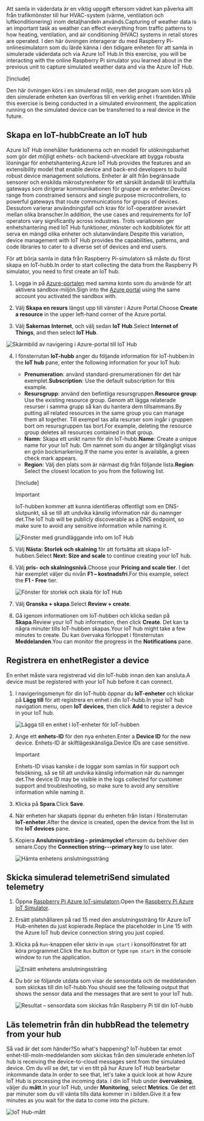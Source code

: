<span data-ttu-id="bbfb9-101">Att samla in väderdata är en viktig uppgift eftersom vädret kan påverka allt från trafikmönster till hur HVAC-system (värme, ventilation och luftkonditionering) inom detaljhandeln används.</span><span class="sxs-lookup"><span data-stu-id="bbfb9-101">Capturing of weather data is an important task as weather can effect everything from traffic patterns to how heating, ventilation, and air conditioning (HVAC) systems in retail stores are operated.</span></span> <span data-ttu-id="bbfb9-102">I den här övningen interagerar du med Raspberry Pi-onlinesimulatorn som du lärde känna i den tidigare enheten för att samla in simulerade väderdata och via Azure IoT Hub.</span><span class="sxs-lookup"><span data-stu-id="bbfb9-102">In this exercise, you will be interacting with the online Raspberry Pi simulator you learned about in the previous unit to capture simulated weather data and via the Azure IoT Hub.</span></span>

[!include[](../../../includes/azure-sandbox-activate.md)]

<span data-ttu-id="bbfb9-103">Den här övningen körs i en simulerad miljö, men det program som körs på den simulerade enheten kan överföras till en verklig enhet i framtiden.</span><span class="sxs-lookup"><span data-stu-id="bbfb9-103">While this exercise is being conducted in a simulated environment, the application running on the simulated device can be transferred to a real device in the future.</span></span>

## <a name="create-an-iot-hub"></a><span data-ttu-id="bbfb9-104">Skapa en IoT-hubb</span><span class="sxs-lookup"><span data-stu-id="bbfb9-104">Create an IoT hub</span></span>
<span data-ttu-id="bbfb9-105">Azure IoT Hub innehåller funktionerna och en modell för utökningsbarhet som gör det möjligt enhets- och backend-utvecklare att bygga robusta lösningar för enhetshantering.</span><span class="sxs-lookup"><span data-stu-id="bbfb9-105">Azure IoT Hub provides the features and an extensibility model that enable device and back-end developers to build robust device management solutions.</span></span> <span data-ttu-id="bbfb9-106">Enheter är allt från begränsade sensorer och enskilda mikrostyrenheter för ett särskilt ändamål till kraftfulla gateways som dirigerar kommunikationen för grupper av enheter.</span><span class="sxs-lookup"><span data-stu-id="bbfb9-106">Devices range from constrained sensors and single purpose microcontrollers, to powerful gateways that route communications for groups of devices.</span></span> <span data-ttu-id="bbfb9-107">Dessutom varierar användningsfall och krav för IoT-operatörer avsevärt mellan olika branscher.</span><span class="sxs-lookup"><span data-stu-id="bbfb9-107">In addition, the use cases and requirements for IoT operators vary significantly across industries.</span></span> <span data-ttu-id="bbfb9-108">Trots variationen ger enhetshantering med IoT Hub funktioner, mönster och kodbibliotek för att serva en mängd olika enheter och slutanvändare.</span><span class="sxs-lookup"><span data-stu-id="bbfb9-108">Despite this variation, device management with IoT Hub provides the capabilities, patterns, and code libraries to cater to a diverse set of devices and end users.</span></span>

<span data-ttu-id="bbfb9-109">För att börja samla in data från Raspberry Pi-simulatorn så måste du först skapa en IoT-hubb.</span><span class="sxs-lookup"><span data-stu-id="bbfb9-109">In order to start collecting the data from the Raspberry Pi simulator, you need to first create an IoT hub.</span></span>

1. <span data-ttu-id="bbfb9-110">Logga in på [Azure-portalen](https://portal.azure.com/learn.docs.microsoft.com?azure-portal=true) med samma konto som du använde för att aktivera sandbox-miljön.</span><span class="sxs-lookup"><span data-stu-id="bbfb9-110">Sign into the [Azure portal](https://portal.azure.com/learn.docs.microsoft.com?azure-portal=true) using the same account you activated the sandbox with.</span></span>

2. <span data-ttu-id="bbfb9-111">Välj **Skapa en resurs** längst upp till vänster i Azure Portal.</span><span class="sxs-lookup"><span data-stu-id="bbfb9-111">Choose **Create a resource** in the upper left-hand corner of the Azure portal.</span></span>

3. <span data-ttu-id="bbfb9-112">Välj **Sakernas Internet**, och välj sedan **IoT Hub**.</span><span class="sxs-lookup"><span data-stu-id="bbfb9-112">Select **Internet of Things**, and then select **IoT Hub**.</span></span>

![Skärmbild av navigering i Azure-portal till IoT Hub](../media/fa40d1bc51bc4490f657e3c1a8371b5b.png)

4. <span data-ttu-id="bbfb9-114">I fönsterrutan **IoT-hubb** anger du följande information för IoT-hubben:</span><span class="sxs-lookup"><span data-stu-id="bbfb9-114">In the **IoT hub** pane, enter the following information for your IoT hub:</span></span>

   - <span data-ttu-id="bbfb9-115">**Prenumeration**: använd standard-prenumerationen för det här exemplet.</span><span class="sxs-lookup"><span data-stu-id="bbfb9-115">**Subscription**: Use the default subscription for this example.</span></span>
   - <span data-ttu-id="bbfb9-116">**Resursgrupp**: använd den befintliga resursgruppen.</span><span class="sxs-lookup"><span data-stu-id="bbfb9-116">**Resource group**: Use the existing resource group.</span></span> <span data-ttu-id="bbfb9-117">Genom att lägga relaterade resurser i samma grupp så kan du hantera dem tillsammans.</span><span class="sxs-lookup"><span data-stu-id="bbfb9-117">By putting all related resources in the same group you can manage them all together.</span></span> <span data-ttu-id="bbfb9-118">Till exempel tas alla resurser som ingår i gruppen bort om resursgruppen tas bort.</span><span class="sxs-lookup"><span data-stu-id="bbfb9-118">For example, deleting the resource group deletes all resources contained in that group.</span></span>
   - <span data-ttu-id="bbfb9-119">**Namn**: Skapa ett unikt namn för din IoT-hubb.</span><span class="sxs-lookup"><span data-stu-id="bbfb9-119">**Name**: Create a unique name for your IoT hub.</span></span> <span data-ttu-id="bbfb9-120">Om namnet som du anger är tillgängligt visas en grön bockmarkering.</span><span class="sxs-lookup"><span data-stu-id="bbfb9-120">If the name you enter is available, a green check mark appears.</span></span>
   - <span data-ttu-id="bbfb9-121">**Region**: Välj den plats som är närmast dig från följande lista.</span><span class="sxs-lookup"><span data-stu-id="bbfb9-121">**Region**: Select the closest location to you from the following list.</span></span>

    [!include[](../../../includes/azure-sandbox-regions-first-mention-note.md)]

    > [!IMPORTANT]
    > <span data-ttu-id="bbfb9-122">IoT-hubben kommer att kunna identifieras offentligt som en DNS-slutpunkt, så se till att undvika känslig information när du namnger det.</span><span class="sxs-lookup"><span data-stu-id="bbfb9-122">The IoT hub will be publicly discoverable as a DNS endpoint, so make sure to avoid any sensitive information while naming it.</span></span>

    ![Fönster med grundläggande info om IoT Hub](./../media/dbb7319388673b8ee0e0b407536156c0.png)

1. <span data-ttu-id="bbfb9-124">Välj **Nästa: Storlek och skalning** för att fortsätta att skapa IoT-hubben.</span><span class="sxs-lookup"><span data-stu-id="bbfb9-124">Select **Next: Size and scale** to continue creating your IoT hub.</span></span>
2. <span data-ttu-id="bbfb9-125">Välj **pris- och skalningsnivå**.</span><span class="sxs-lookup"><span data-stu-id="bbfb9-125">Choose your **Pricing and scale tier**.</span></span> <span data-ttu-id="bbfb9-126">I det här exemplet väljer du nivån **F1 – kostnadsfri**.</span><span class="sxs-lookup"><span data-stu-id="bbfb9-126">For this example, select the **F1 - Free** tier.</span></span>

    ![Fönster för storlek och skala för IoT Hub](../media/b506eb3293fa4aa9d4785ad498fc476c.png)

3. <span data-ttu-id="bbfb9-128">Välj **Granska + skapa**.</span><span class="sxs-lookup"><span data-stu-id="bbfb9-128">Select **Review + create**.</span></span>

4. <span data-ttu-id="bbfb9-129">Gå igenom informationen om IoT-hubben och klicka sedan på **Skapa**.</span><span class="sxs-lookup"><span data-stu-id="bbfb9-129">Review your IoT hub information, then click **Create**.</span></span> <span data-ttu-id="bbfb9-130">Det kan ta några minuter tills IoT-hubben skapas.</span><span class="sxs-lookup"><span data-stu-id="bbfb9-130">Your IoT hub might take a few minutes to create.</span></span> <span data-ttu-id="bbfb9-131">Du kan övervaka förloppet i fönsterrutan **Meddelanden**.</span><span class="sxs-lookup"><span data-stu-id="bbfb9-131">You can monitor the progress in the **Notifications** pane.</span></span>

<!--STOPPED HERE-->
<!--
Now that you have created an IoT hub, it's time to locate the important information that you use to connect devices and applications to your IoT hub. In your IoT hub navigation menu, open **Shared access policies**. Select the **iothubowner** policy, and then copy the **Connection string---primary key** of your IoT hub. For more information, see [Control access to IoT Hub](https://docs.microsoft.com/azure/iot-hub/iot-hub-devguide-security).

> [!NOTE]
> You do not need this iothubowner connection string for this set-up exercise. However, you may need it for some of the tutorials or different IoT scenarios after you complete this set-up.

![Get your IoT hub connection string](../media/a4b41e6ea46ccbef653c411a9829610c.png)
-->

## <a name="register-a-device"></a><span data-ttu-id="bbfb9-132">Registrera en enhet</span><span class="sxs-lookup"><span data-stu-id="bbfb9-132">Register a device</span></span>
<span data-ttu-id="bbfb9-133">En enhet måste vara registrerad vid din IoT-hubb innan den kan ansluta.</span><span class="sxs-lookup"><span data-stu-id="bbfb9-133">A device must be registered with your IoT hub before it can connect.</span></span>

1. <span data-ttu-id="bbfb9-134">I navigeringsmenyn för din IoT-hubb öppnar du **IoT-enheter** och klickar på **Lägg till** för att registrera en enhet i din IoT-hubb.</span><span class="sxs-lookup"><span data-stu-id="bbfb9-134">In your IoT hub navigation menu, open **IoT devices**, then click **Add** to register a device in your IoT hub.</span></span>

   ![Lägga till en enhet i IoT-enheter för IoT-hubben](../media/ee5f177abcf06b86dd007fce3b8448ad.png)

2. <span data-ttu-id="bbfb9-136">Ange ett **enhets-ID** för den nya enheten.</span><span class="sxs-lookup"><span data-stu-id="bbfb9-136">Enter a **Device ID** for the new device.</span></span> <span data-ttu-id="bbfb9-137">Enhets-ID är skiftlägeskänsliga.</span><span class="sxs-lookup"><span data-stu-id="bbfb9-137">Device IDs are case sensitive.</span></span>

    > [!IMPORTANT]
    > <span data-ttu-id="bbfb9-138">Enhets-ID visas kanske i de loggar som samlas in för support och felsökning, så se till att undvika känslig information när du namnger det.</span><span class="sxs-lookup"><span data-stu-id="bbfb9-138">The device ID may be visible in the logs collected for customer support and troubleshooting, so make sure to avoid any sensitive information while naming it.</span></span>

3. <span data-ttu-id="bbfb9-139">Klicka på **Spara**.</span><span class="sxs-lookup"><span data-stu-id="bbfb9-139">Click **Save**.</span></span>
4. <span data-ttu-id="bbfb9-140">När enheten har skapats öppnar du enheten från listan i fönsterrutan **IoT-enheter**.</span><span class="sxs-lookup"><span data-stu-id="bbfb9-140">After the device is created, open the device from the list in the **IoT devices** pane.</span></span>
5. <span data-ttu-id="bbfb9-141">Kopiera **Anslutningssträng – primärnyckel** eftersom du behöver den senare.</span><span class="sxs-lookup"><span data-stu-id="bbfb9-141">Copy the **Connection string---primary key** to use later.</span></span>

   ![Hämta enhetens anslutningssträng](../media/fba4413dcb652be92a6ab0f6bb638561.png)

## <a name="send-simulated-telemetry"></a><span data-ttu-id="bbfb9-143">Skicka simulerad telemetri</span><span class="sxs-lookup"><span data-stu-id="bbfb9-143">Send simulated telemetry</span></span>

1. <span data-ttu-id="bbfb9-144">Öppna [Raspberry Pi Azure IoT-simulatorn](https://azure-samples.github.io/raspberry-pi-web-simulator?azure-portal=true).</span><span class="sxs-lookup"><span data-stu-id="bbfb9-144">Open the [Raspberry Pi Azure IoT Simulator](https://azure-samples.github.io/raspberry-pi-web-simulator?azure-portal=true).</span></span>
1. <span data-ttu-id="bbfb9-145">Ersätt platshållaren på rad 15 med den anslutningssträng för Azure IoT Hub-enheten du just kopierade.</span><span class="sxs-lookup"><span data-stu-id="bbfb9-145">Replace the placeholder in Line 15 with the Azure IoT hub device connection string you just copied.</span></span>
1. <span data-ttu-id="bbfb9-146">Klicka på `Run`-knappen eller skriv in `npm start` i konsolfönstret för att köra programmet.</span><span class="sxs-lookup"><span data-stu-id="bbfb9-146">Click the `Run` button or type `npm start` in the console window to run the application.</span></span>

    ![Ersätt enhetens anslutningssträng](../media/Line15.png)

1. <span data-ttu-id="bbfb9-148">Du bör se följande utdata som visar de sensordata och de meddelanden som skickas till din IoT-hubb.</span><span class="sxs-lookup"><span data-stu-id="bbfb9-148">You should see the following output that shows the sensor data and the messages that are sent to your IoT hub.</span></span>

    ![Resultat – sensordata som skickas från Raspberry Pi till din IoT-hubb](../media/96b28d30e317b04347abb0d613738117.png)

## <a name="read-the-telemetry-from-your-hub"></a><span data-ttu-id="bbfb9-150">Läs telemetrin från din hubb</span><span class="sxs-lookup"><span data-stu-id="bbfb9-150">Read the telemetry from your hub</span></span>
<span data-ttu-id="bbfb9-151">Så vad är det som händer?</span><span class="sxs-lookup"><span data-stu-id="bbfb9-151">So what's happening?</span></span> <span data-ttu-id="bbfb9-152">IoT-hubben tar emot enhet-till-moln-meddelanden som skickas från den simulerade enheten.</span><span class="sxs-lookup"><span data-stu-id="bbfb9-152">IoT hub is receiving the device-to-cloud messages sent from the simulated device.</span></span> <span data-ttu-id="bbfb9-153">Om du vill se det, tar vi en titt på hur Azure IoT Hub bearbetar inkommande data.</span><span class="sxs-lookup"><span data-stu-id="bbfb9-153">In order to see that, let's take a quick look at how Azure IoT Hub is processing the incoming data.</span></span> <span data-ttu-id="bbfb9-154">I din IoT Hub under **övervakning**, väljer du **mått**.</span><span class="sxs-lookup"><span data-stu-id="bbfb9-154">In your IoT Hub, under **Monitoring**, select **Metrics**.</span></span> <span data-ttu-id="bbfb9-155">Ge det ett par minuter som du vill vänta tills data kommer in i bilden.</span><span class="sxs-lookup"><span data-stu-id="bbfb9-155">Give it a few minutes as you wait for the data to come into the picture.</span></span>

![IoT Hub-mått](../media/HubMetrics.png)


<!--Reference links
https://docs.microsoft.com/azure/iot-hub/iot-hub-raspberry-pi-web-simulator-get-started-->
